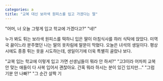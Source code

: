 ```yaml
---
categories: a
title: "교복 대신 보라색 원피스를 입고 가겠다는 딸"
---
```

"어머, 너 오늘 그렇게 입고 학교에 가겠다고?"
"네!"

누가 봐도 튀는 보라색 원피스를 떡하니 입은 딸이 아침식사를 하러 식탁에 앉았다. 미역국 끓이느라 분주했던 나는 딸의 옷차림에 말문이 막혔다. 오늘은 녀석의 생일이다. 평상시에도 종종 튀는 옷을 시도하는데, 생일이기에 더욱 특별히 골랐나 보다.&nbsp;

"교복 입는 학교에 이렇게 입고 가면 선생님들이 뭐라 안 하셔?"
"고3이라 어차피 교복 안 맞는 애들이 다 사복 입어서 괜찮아요. 간혹 뭐라 하시는 분이 있긴 있지만..."
"그럼 기분 안 나빠?"
"그 순간 살짝 기